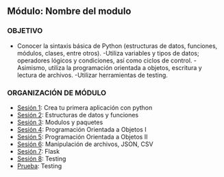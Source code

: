  
## Módulo: Nombre del modulo

### OBJETIVO 
 - Conocer la sintaxis básica de Python (estructuras de datos, funciones, módulos, clases, entre otros).
 -Utiliza variables y tipos de datos; operadores lógicos y condiciones, así como ciclos de control.
 -Asimismo, utiliza la programación orientada a objetos, escritura y lectura de archivos.
 -Utilizar herramientas de testing.


 ### ORGANIZACIÓN DE MÓDULO 
 
 - [Sesión 1](Sesion-01): Crea tu primera aplicación con python 
 - [Sesión 2](Sesion-02): Estructuras de datos y funciones
 - [Sesión 3](Sesion-03): Modulos y paquetes
 - [Sesión 4](Sesion-04): Programación Orientada a Objetos I
 - [Sesión 5](Sesion-05): Programación Orientada a Objetos II
 - [Sesión 6](Sesion-06): Manipulación de archivos, JSON, CSV
 - [Sesión 7](Sesion-07): Flask
 - [Sesión 8](Sesion-08): Testing
 - [Prueba](Sesion-01/Ejemplo-01): Testing





